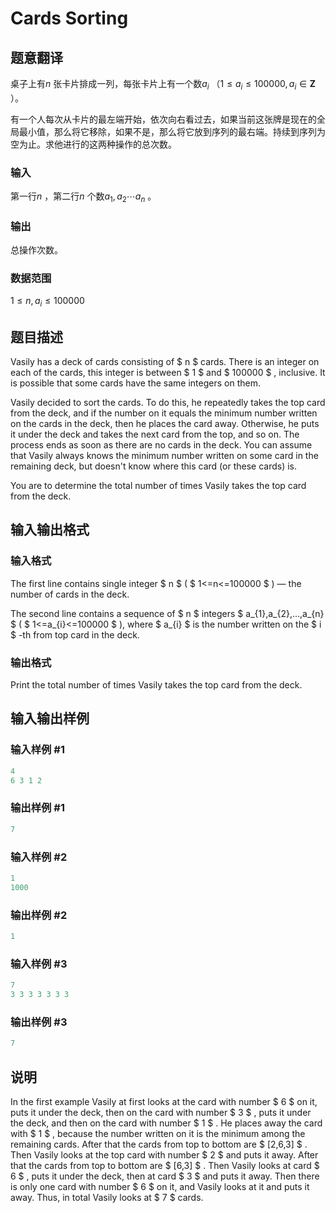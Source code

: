 # Cards Sorting

## 题意翻译

桌子上有$n$ 张卡片排成一列，每张卡片上有一个数$a_i$ （$1\le a_i\le100000,a_i\in \mathbf{Z}$ ）。

有一个人每次从卡片的最左端开始，依次向右看过去，如果当前这张牌是现在的全局最小值，那么将它移除，如果不是，那么将它放到序列的最右端。持续到序列为空为止。求他进行的这两种操作的总次数。

### 输入

第一行$n$ ，第二行$n$ 个数$a_1,a_2\cdots a_n$ 。

### 输出

总操作次数。

### 数据范围

$1\le n,a_i\le 100000$ 

## 题目描述

Vasily has a deck of cards consisting of $ n $ cards. There is an integer on each of the cards, this integer is between $ 1 $ and $ 100000 $ , inclusive. It is possible that some cards have the same integers on them.

Vasily decided to sort the cards. To do this, he repeatedly takes the top card from the deck, and if the number on it equals the minimum number written on the cards in the deck, then he places the card away. Otherwise, he puts it under the deck and takes the next card from the top, and so on. The process ends as soon as there are no cards in the deck. You can assume that Vasily always knows the minimum number written on some card in the remaining deck, but doesn't know where this card (or these cards) is.

You are to determine the total number of times Vasily takes the top card from the deck.

## 输入输出格式

### 输入格式

The first line contains single integer $ n $ ( $ 1<=n<=100000 $ ) — the number of cards in the deck.

The second line contains a sequence of $ n $ integers $ a_{1},a_{2},...,a_{n} $ ( $ 1<=a_{i}<=100000 $ ), where $ a_{i} $ is the number written on the $ i $ -th from top card in the deck.

### 输出格式

Print the total number of times Vasily takes the top card from the deck.

## 输入输出样例

### 输入样例 #1

```cpp
4
6 3 1 2

```
### 输出样例 #1

```cpp
7

```
### 输入样例 #2

```cpp
1
1000

```
### 输出样例 #2

```cpp
1

```
### 输入样例 #3

```cpp
7
3 3 3 3 3 3 3

```
### 输出样例 #3

```cpp
7

```
## 说明

In the first example Vasily at first looks at the card with number $ 6 $ on it, puts it under the deck, then on the card with number $ 3 $ , puts it under the deck, and then on the card with number $ 1 $ . He places away the card with $ 1 $ , because the number written on it is the minimum among the remaining cards. After that the cards from top to bottom are $ [2,6,3] $ . Then Vasily looks at the top card with number $ 2 $ and puts it away. After that the cards from top to bottom are $ [6,3] $ . Then Vasily looks at card $ 6 $ , puts it under the deck, then at card $ 3 $ and puts it away. Then there is only one card with number $ 6 $ on it, and Vasily looks at it and puts it away. Thus, in total Vasily looks at $ 7 $ cards.

